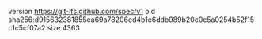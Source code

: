 version https://git-lfs.github.com/spec/v1
oid sha256:d915632381855ea69a78206ed4b1e6ddb989b20c0c5a0254b52f15c1c5cf07a2
size 4363
